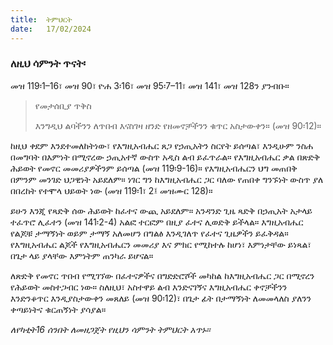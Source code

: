 ```yaml
---
title:  ትምህርት
date:   17/02/2024
---
```


### ለዚህ ሳምንት ጥናት፡
መዝ 119፡1–16፣ መዝ 90፣ ዮሐ 3፡16፣ መዝ 95፡7–11፣ መዝ 141፣ መዝ 128ን ያንብቡ።

> <p>የመታሰቢያ ጥቅስ</p>
> እንግዲህ ልባችንን ለጥበብ እናስገዛ ዘንድ የዘመኖቻችንን ቁጥር አስታውቀን። (መዝ 90፡12)።

ከዚህ ቀደም እንደተመለከትነው፣ የእግዚአብሔር ጸጋ የኃጢአትን ስርየት ይሰጣል፣ እንዲሁም ንስሐ በመግባት በእምነት በሚኖረው ኃጢአተኛ ውስጥ አዲስ ልብ ይፈጥራል። የእግዚአብሔር ቃል በጽድቅ ሕይወት የመኖር መመሪያዎችንም ይሰጣል (መዝ 119፡9-16)። የእግዚአብሔርን ህግ መጠበቅ በምንም መንገድ ህጋዊነት አይደለም። ነገር ግን ከእግዚአብሔር ጋር ባለው የጠበቀ ግንኙነት ውስጥ ያለ በበረከት የተሞላ ህይወት ነው (መዝ 119፡1፣ 2፤ መዝሙር 128)።

ይሁን እንጂ የጻድቅ ሰው ሕይወት ከፈተና ውጪ አይደለም። አንዳንድ ጊዜ ጻድቅ በኃጢአት አታላይ ተፈጥሮ ሊፈተን (መዝ 141፡2-4) አልፎ ተርፎም በዚያ ፈተና ሊወድቅ ይችላል። እግዚአብሔር የልጆቹ ታማኝነት ወይም ታማኝ አለመሆን በግልፅ እንዲገለጥ የፈተና ጊዜዎችን ይፈቅዳል። የእግዚአብሔር ልጆች የእግዚአብሔርን መመሪያ እና ምክር የሚከተሉ ከሆነ፣ እምነታቸው ይነጻል፣ በጌታ ላይ ያላቸው እምነትም ጠንካራ ይሆናል።

ለጽድቅ የመኖር ጥበብ የሚገኘው በፈተናዎችና በግድድሮሾች መካከል ከእግዚአብሔር ጋር በሚኖረን የሕይወት መስተጋብር ነው። ስለዚህ፣ አስተዋይ ልብ እንድናገኝና እግዚአብሔር ቀኖቻችንን እንድንቆጥር እንዲያስታውቀን መጸለይ (መዝ 90፡12)፣ በጌታ ፊት በታማኝነት ለመመላለስ ያለንን ቀጣይነትና ቁርጠኝነት ያሳያል።

_ለየካቲት16 ሰንበት ለመዘጋጀት የዚህን ሳምንት ትምህርት አጥኑ።_